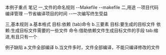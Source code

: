 本例子重点
笔记
一,文件的命名规则
--Makefile
--makefile 
二,用途
--项目代码编译管理
--节省编译项目的时间
--一次编写终生受益

三,基本规则
a.基本格式
目标:依赖
(tab)命令
b.三要素
目标:要生成的目标文件
依赖:生成目标文件需要的一些文件
命令:借助依赖文件生成目标文件的手段
tab:缩进,有且只有一个

例子缺陷
a.文件全部编译
b.当文件多时，文件全部编译，不能只编译修改的文件







